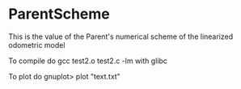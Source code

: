 # ParentScheme
This is the value of the Parent's numerical scheme of the linearized odometric model

To compile do gcc test2.o test2.c -lm with glibc

To plot do gnuplot> plot "text.txt"
